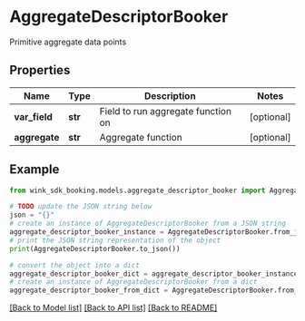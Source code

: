 # AggregateDescriptorBooker

Primitive aggregate data points

## Properties

Name | Type | Description | Notes
------------ | ------------- | ------------- | -------------
**var_field** | **str** | Field to run aggregate function on | [optional] 
**aggregate** | **str** | Aggregate function | [optional] 

## Example

```python
from wink_sdk_booking.models.aggregate_descriptor_booker import AggregateDescriptorBooker

# TODO update the JSON string below
json = "{}"
# create an instance of AggregateDescriptorBooker from a JSON string
aggregate_descriptor_booker_instance = AggregateDescriptorBooker.from_json(json)
# print the JSON string representation of the object
print(AggregateDescriptorBooker.to_json())

# convert the object into a dict
aggregate_descriptor_booker_dict = aggregate_descriptor_booker_instance.to_dict()
# create an instance of AggregateDescriptorBooker from a dict
aggregate_descriptor_booker_from_dict = AggregateDescriptorBooker.from_dict(aggregate_descriptor_booker_dict)
```
[[Back to Model list]](../README.md#documentation-for-models) [[Back to API list]](../README.md#documentation-for-api-endpoints) [[Back to README]](../README.md)


